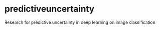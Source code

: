 # predictiveuncertainty
Research for predictive uncertainty in deep learning on image classification
